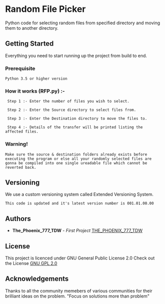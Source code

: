 # Random File Picker
Python code for selecting random files from specified directory and moving them to another directory.

## Getting Started 
Everything you need to start running up the project from build to end.

### Prerequisite
~~~
Python 3.5 or higher version
~~~

### How it works (RFP.py) :-
~~~
 Step 1 :- Enter the number of files you wish to select.
 
 Step 2 :- Enter the Source directory to select files from.
 
 Step 3 :- Enter the Destination directory to move the files to.
 
 Step 4 :- Details of the transfer will be printed listing the affected files.
~~~

### Warning!
~~~
Make sure the source & destination folders already exists before executing the program or else all your randomly selected files are gonna be compiled into one single ureadable file which cannot be reverted back.
~~~

## Versioning
We use a custom versioning system called Extended Versioning System.
~~~
This code is updated and it's latest version number is 001.01.00.00
~~~

## Authors
* **The_Phoenix_777_TDW** - *First Project* [THE_PHOENIX_777_TDW](https://github.com/THE-PHOENIX-777-TDW)

## License
This project is licenced under GNU General Public License 2.0
Check out the License [GNU GPL 2.0](LICENSE.md)

## Acknowledgements
Thanks to all the community memebers of various communities for their brilliant ideas on the problem.
"Focus on solutions more than problem"
